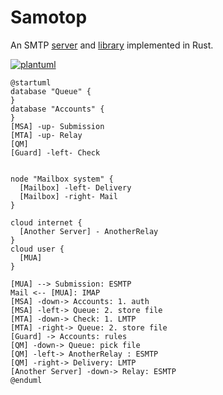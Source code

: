 # Samotop
An SMTP [server](samotop-server/README.md) and [library](samotop/README.md) implemented in Rust.

[![plantuml]](http://www.plantuml.com/plantuml/uml/TL5TIyCm57tFhxZiFGDzB28hAY9OsEnyAdl8sZiRbYOZ7-gG_NVJf5Sgubivf-VZdgoS5zQ7GR5EUB4N3c6n2HXm0L_iCWFBjZL1UvVnfghB7V1mub27_I2TaqP7T4le2ofnPiscsh7cCGZRHLpXmNEuwx4zCiQqwQ9j9QJQcqzmP-Tn6Cq1cWdyaToZakzepxyvAz_wI8v0RCHQPK87Kdkq6dqsAhNnFLgeqKPzrC24v7gNIHGSsYdvjToDPka3EB-TdLV0GrrjrsmCX1lEyzy5F5NbcWRfp8UE8XghWAibYE1xuiTx8fyMBk1w2SuRYt2G2cczR95dIlhd64falla_0nfwNi06XIuz15cJ-2JROnOcbhhD5mAwEVz1wVGUHUxsPsOAIXvaiKBTXK5z0m00)

[plantuml]: http://www.plantuml.com/plantuml/png/TL5TIyCm57tFhxZiFGDzB28hAY9OsEnyAdl8sZiRbYOZ7-gG_NVJf5Sgubivf-VZdgoS5zQ7GR5EUB4N3c6n2HXm0L_iCWFBjZL1UvVnfghB7V1mub27_I2TaqP7T4le2ofnPiscsh7cCGZRHLpXmNEuwx4zCiQqwQ9j9QJQcqzmP-Tn6Cq1cWdyaToZakzepxyvAz_wI8v0RCHQPK87Kdkq6dqsAhNnFLgeqKPzrC24v7gNIHGSsYdvjToDPka3EB-TdLV0GrrjrsmCX1lEyzy5F5NbcWRfp8UE8XghWAibYE1xuiTx8fyMBk1w2SuRYt2G2cczR95dIlhd64falla_0nfwNi06XIuz15cJ-2JROnOcbhhD5mAwEVz1wVGUHUxsPsOAIXvaiKBTXK5z0m00

```
@startuml
database "Queue" {
}
database "Accounts" {
}
[MSA] -up- Submission
[MTA] -up- Relay
[QM]
[Guard] -left- Check


node "Mailbox system" {
  [Mailbox] -left- Delivery
  [Mailbox] -right- Mail
}

cloud internet {
  [Another Server] - AnotherRelay
}
cloud user {
  [MUA]
}

[MUA] --> Submission: ESMTP
Mail <-- [MUA]: IMAP
[MSA] -down-> Accounts: 1. auth
[MSA] -left-> Queue: 2. store file
[MTA] -down-> Check: 1. LMTP
[MTA] -right-> Queue: 2. store file
[Guard] -> Accounts: rules
[QM] -down-> Queue: pick file
[QM] -left-> AnotherRelay : ESMTP
[QM] -right-> Delivery: LMTP
[Another Server] -down-> Relay: ESMTP
@enduml
```
